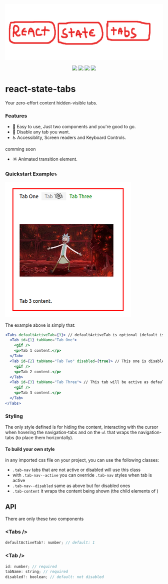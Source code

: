 
<p align="center">
  <a href="https://www.npmjs.com/package/react-state-tabs">
  </a>
    <img src="https://raw.githubusercontent.com/joaovitorzv/react-state-tabs/master/assets/logo.png" height="180">
</p>
<p align="center">
  <img src="https://img.shields.io/github/license/joaovitorzv/react-state-tabs?color=gree&style=plastic" />
  <img src="https://img.shields.io/github/commit-activity/y/joaovitorzv/react-state-tabs?color=gree&logo=github&style=plastic" />
  <img src="https://img.shields.io/npm/v/react-state-tabs?color=gree&logo=npm&style=plastic" />
  <img src="https://img.shields.io/npm/dependency-version/react-state-tabs/peer/react?style=plastic" />
  </p>

# react-state-tabs
Your zero-effort content hidden-visible tabs.

### Features
  - 🤯 Easy to use, Just two components and you're good to go.
  - 🚫 Disable any tab you want. 
  - ♿ Accessiblity, Screen readers and Keyboard Controls.
  
  comming soon
  - 🪅 Animated transition element.

### Quickstart Example⤵️
  <img src="https://raw.githubusercontent.com/joaovitorzv/react-state-tabs/master/assets/tabs-example.png" />

The example above is simply that:
```jsx
<Tabs defaultActiveTab={3}> // defaultActiveTab is optional (default is 1)
  <Tab id={1} tabName="Tab One">
    <gif />
    <p>Tab 1 content.</p>
  </Tab>
  <Tab id={2} tabName="Tab Two" disabled={true}> // This one is disabled
    <gif />
    <p>Tab 2 content.</p>
  </Tab>
  <Tab id={3} tabName="Tab Three"> // This tab will be active as default
    <gif />
    <p>Tab 3 content.</p>
  </Tab>
</Tabs>
```
### Styling
The only style defined is for hiding the content, interacting with the cursor when hovering the navigation-tabs and on the `ul` that wraps the navigation-tabs (to place them horizontally). 

#### To build your own style 
in any imported css file on your project, you can use the following classes:

  - `.tab-nav` tabs that are not active or disabled will use this class
  - with `.tab-nav--active` you can override `.tab-nav` styles when tab is active 
  - `.tab-nav--disabled` same as above but for disabled ones
  - `.tab-content` it wraps the content being shown (the child elements of <Tab />)

## API
There are only these two components

### &lt;Tabs /&gt;
```js
defaultActiveTab?: number; // default: 1
```

### &lt;Tab /&gt;
```js
id: number; // required
tabName: string; // required
disabled?: boolean; // default: not disabled
```
